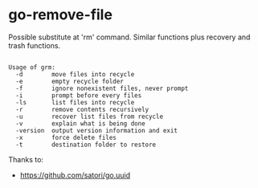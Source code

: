 # go-remove-file
Possible substitute at 'rm' command. Similar functions plus recovery and trash functions.

<pre><code>
Usage of grm:
  -d        move files into recycle
  -e        empty recycle folder
  -f        ignore nonexistent files, never prompt
  -i        prompt before every files
  -ls       list files into recycle
  -r        remove contents recursively
  -u        recover list files from recycle
  -v        explain what is being done
  -version  output version information and exit
  -x        force delete files
  -t 		destination folder to restore
</code></pre>

Thanks to:
* https://github.com/satori/go.uuid